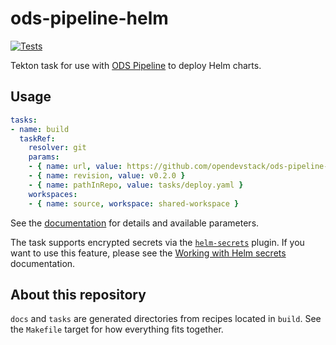 # ods-pipeline-helm

[![Tests](https://github.com/opendevstack/ods-pipeline-helm/actions/workflows/main.yaml/badge.svg)](https://github.com/opendevstack/ods-pipeline-helm/actions/workflows/main.yaml)

Tekton task for use with [ODS Pipeline](https://github.com/opendevstack/ods-pipeline) to deploy Helm charts.

## Usage

```yaml
tasks:
- name: build
  taskRef:
    resolver: git
    params:
    - { name: url, value: https://github.com/opendevstack/ods-pipeline-helm.git }
    - { name: revision, value: v0.2.0 }
    - { name: pathInRepo, value: tasks/deploy.yaml }
    workspaces:
    - { name: source, workspace: shared-workspace }
```

See the [documentation](/docs/deploy.adoc) for details and available parameters.

The task supports encrypted secrets via the [`helm-secrets`](https://github.com/jkroepke/helm-secrets) plugin. If you want to use this feature, please see the [Working with Helm secrets](/docs/helm-secrets.adoc) documentation.

## About this repository

`docs` and `tasks` are generated directories from recipes located in `build`. See the `Makefile` target for how everything fits together.
